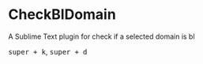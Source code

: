 # CheckBlDomain
A Sublime Text plugin for check if a selected domain is bl

<kbd>super + k</kbd>, <kbd>super + d</kbd>
